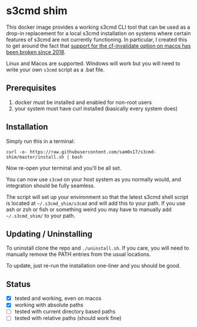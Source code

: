 # s3cmd shim
This docker image provides a working s3cmd CLI tool that can be used as a drop-in replacement
for a local s3cmd installation on systems where certain features of s3cmd are not currently
functioning. In particular, I created this to get around the fact that
 [support for the cf-invalidate option on macos has been broken since 2018](https://github.com/s3tools/s3cmd/issues/1046).

Linux and Macos are supported. Windows will work but you will need to write your own `s3cmd` script as a .bat file.

## Prerequisites
1. docker must be installed and enabled for non-root users
2. your system must have curl installed (basically every system does)

## Installation
Simply run this in a terminal:

```
curl -o- https://raw.githubusercontent.com/sam0x17/s3cmd-shim/master/install.sh | bash
```
Now re-open your terminal and you'll be all set.

You can now use `s3cmd` on your host system as you normally would, and integration should
be fully seamless.

The script will set up your environment so that the latest
s3cmd shell script is located at `~/.s3cmd_shim/s3cmd` and will add this to your path. If you use ash or zsh or fish or something
weird you may have to manually add `~/.s3cmd_shim/` to your path.

## Updating / Uninstalling
To uninstall clone the repo and `./uninstall.sh`. If you care, you
will need to manually remove the PATH entries from the usual locations.

To update, just re-run the installation one-liner and you should be good.

## Status
- [X] tested and working, even on macos
- [X] working with absolute paths
- [ ] tested with current directory based paths
- [ ] tested with relative paths (should work fine)
